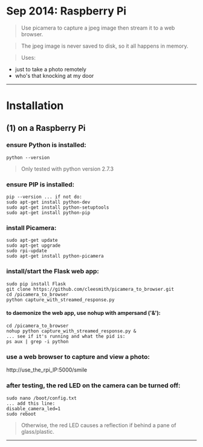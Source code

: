 # Sep 2014: Raspberry Pi
> Use picamera to capture a jpeg image then stream it to a web browser. 

> The jpeg image is never saved to disk, so it all happens in memory.

> Uses:
* just to take a photo remotely
* who's that knocking at my door

***

# Installation

## (1) on a Raspberry Pi

### ensure Python is installed:
```
python --version
```
> Only tested with python version 2.7.3

### ensure PIP is installed:
```
pip --version ... if not do:
sudo apt-get install python-dev
sudo apt-get install python-setuptools
sudo apt-get install python-pip
```

### install Picamera:
```
sudo apt-get update
sudo apt-get upgrade
sudo rpi-update
sudo apt-get install python-picamera
```

### install/start the Flask web app:
```
sudo pip install Flask
git clone https://github.com/cleesmith/picamera_to_browser.git
cd /picamera_to_browser
python capture_with_streamed_response.py
```

#### to daemonize the web app, use nohup with ampersand ('&'):
```
cd /picamera_to_browser
nohup python capture_with_streamed_response.py &
... see if it's running and what the pid is:
ps aux | grep -i python
```


### use a web browser to capture and view a photo:
http://use_the_rpi_IP:5000/smile

### after testing, the red LED on the camera can be turned off:
```
sudo nano /boot/config.txt
... add this line:
disable_camera_led=1
sudo reboot
```
> Otherwise, the red LED causes a reflection if behind a pane of glass/plastic.

***
